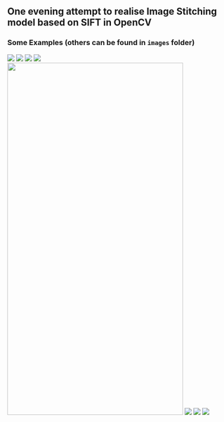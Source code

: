 ## One evening attempt to realise Image Stitching model based on SIFT in OpenCV

### Some Examples (others can be found in `images` folder)
<img src="images/first_try/11.jpg" />
<img src="images/first_try/12.jpg" />
<img src="images/first_try/matching1.jpg" />
<img src="images/first_try/panorama1.jpg" />


<br/>

<img src="images/fourth_try/1.jpg"  height="800" width="400"/>
<img src="images/fourth_try/2.jpg" />
<img src="images/fourth_try/matching.jpg" />
<img src="images/fourth_try/panorama.jpg" />

